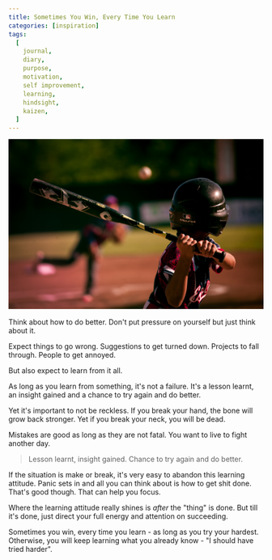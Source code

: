 ```yaml
---
title: Sometimes You Win, Every Time You Learn
categories: [inspiration]
tags:
  [
    journal,
    diary,
    purpose,
    motivation,
    self improvement,
    learning,
    hindsight,
    kaizen,
  ]
---
```


<img src='baseball.jpg' alt='Baseball' title='Photo by Eduardo Balderas on Unsplash' />

Think about how to do better. Don't put pressure on yourself but just think about it.

Expect things to go wrong. Suggestions to get turned down. Projects to fall through. People to get annoyed.

But also expect to learn from it all.

As long as you learn from something, it's not a failure. It's a lesson learnt, an insight gained and a chance to try again and do better.

Yet it's important to not be reckless. If you break your hand, the bone will grow back stronger. Yet if you break your neck, you will be dead.

Mistakes are good as long as they are not fatal. You want to live to fight another day.

> Lesson learnt, insight gained. Chance to try again and do better.

If the situation is make or break, it's very easy to abandon this learning attitude. Panic sets in and all you can think about is how to get shit done. That's good though. That can help you focus.

Where the learning attitude really shines is _after_ the "thing" is done. But till it's done, just direct your full energy and attention on succeeding.

Sometimes you win, every time you learn - as long as you try your hardest. Otherwise, you will keep learning what you already know - "I should have tried harder".
